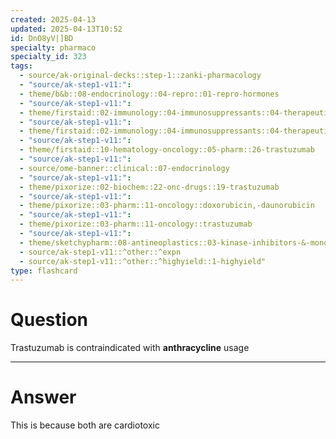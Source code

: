 ```yaml
---
created: 2025-04-13
updated: 2025-04-13T10:52
id: DnO8yV|]BD
specialty: pharmaco
specialty_id: 323
tags:
  - source/ak-original-decks::step-1::zanki-pharmacology
  - "source/ak-step1-v11:": 
  - theme/b&b::08-endocrinology::04-repro::01-repro-hormones
  - "source/ak-step1-v11:": 
  - theme/firstaid::02-immunology::04-immunosuppressants::04-therapeutic-antibodies
  - "source/ak-step1-v11:": 
  - theme/firstaid::02-immunology::04-immunosuppressants::04-therapeutic-antibodies::trastuzumab
  - "source/ak-step1-v11:": 
  - theme/firstaid::10-hematology-oncology::05-pharm::26-trastuzumab
  - "source/ak-step1-v11:": 
  - source/ome-banner::clinical::07-endocrinology
  - "source/ak-step1-v11:": 
  - theme/pixorize::02-biochem::22-onc-drugs::19-trastuzumab
  - "source/ak-step1-v11:": 
  - theme/pixorize::03-pharm::11-oncology::doxorubicin,-daunorubicin
  - "source/ak-step1-v11:": 
  - theme/pixorize::03-pharm::11-oncology::trastuzumab
  - "source/ak-step1-v11:": 
  - theme/sketchypharm::08-antineoplastics::03-kinase-inhibitors-&-monoclonal-antibodies::02-rituximab,-cetuximab,-bevacizumab,-alemtuzumab,-trastuzumab::zanki-extra
  - source/ak-step1-v11::^other::^expn
  - source/ak-step1-v11::^other::^highyield::1-highyield"
type: flashcard
---
```


# Question
Trastuzumab is contraindicated with **anthracycline** usage

---

# Answer
This is because both are cardiotoxic